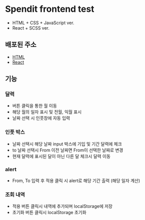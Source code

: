 # Spendit frontend test

- HTML + CSS + JavaScript ver.
- React + SCSS ver.

## 배포된 주소

- [HTML](https://eloquent-roentgen-9bd1ca.netlify.com/)
- [React](httghip://wizardly-snyder-8f1704.netlify.com)

## 기능

### 달력

- 버튼 클릭을 통한 월 이동
- 해당 월의 일자 표시 및 전월, 익월 표시
- 날짜 선택 시 인풋창에 자동 입력

### 인풋 박스

- 날짜 선택시 해당 날짜 input 박스에 기입 및 기간 달력에 체크
- to 날짜 선택시 From 이전 날짜면 From이 선택한 날짜로 변경
- 현재 달력에 표시된 달이 아닌 다른 달 체크시 달력 이동

### alert

- From, To 입력 후 적용 클릭 시 alert로 해당 기간 출력 (해당 일자 계산)

### 조회 내역

- 적용 버튼 클릭시 내역에 추가되며 localStorage에 저장
- 초기화 버튼 클릭시 localStorage 초기화